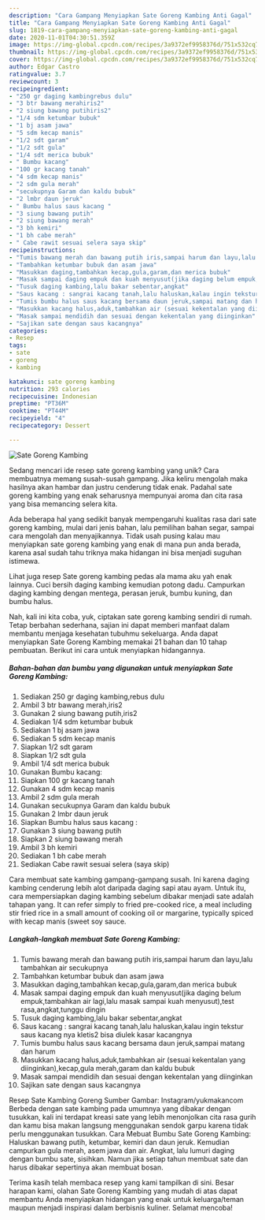 ```yaml
---
description: "Cara Gampang Menyiapkan Sate Goreng Kambing Anti Gagal"
title: "Cara Gampang Menyiapkan Sate Goreng Kambing Anti Gagal"
slug: 1819-cara-gampang-menyiapkan-sate-goreng-kambing-anti-gagal
date: 2020-11-01T04:30:51.359Z
image: https://img-global.cpcdn.com/recipes/3a9372ef9958376d/751x532cq70/sate-goreng-kambing-foto-resep-utama.jpg
thumbnail: https://img-global.cpcdn.com/recipes/3a9372ef9958376d/751x532cq70/sate-goreng-kambing-foto-resep-utama.jpg
cover: https://img-global.cpcdn.com/recipes/3a9372ef9958376d/751x532cq70/sate-goreng-kambing-foto-resep-utama.jpg
author: Edgar Castro
ratingvalue: 3.7
reviewcount: 3
recipeingredient:
- "250 gr daging kambingrebus dulu"
- "3 btr bawang merahiris2"
- "2 siung bawang putihiris2"
- "1/4 sdm ketumbar bubuk"
- "1 bj asam jawa"
- "5 sdm kecap manis"
- "1/2 sdt garam"
- "1/2 sdt gula"
- "1/4 sdt merica bubuk"
- " Bumbu kacang"
- "100 gr kacang tanah"
- "4 sdm kecap manis"
- "2 sdm gula merah"
- "secukupnya Garam dan kaldu bubuk"
- "2 lmbr daun jeruk"
- " Bumbu halus saus kacang "
- "3 siung bawang putih"
- "2 siung bawang merah"
- "3 bh kemiri"
- "1 bh cabe merah"
- " Cabe rawit sesuai selera saya skip"
recipeinstructions:
- "Tumis bawang merah dan bawang putih iris,sampai harum dan layu,lalu tambahkan air secukupnya"
- "Tambahkan ketumbar bubuk dan asam jawa"
- "Masukkan daging,tambahkan kecap,gula,garam,dan merica bubuk"
- "Masak sampai daging empuk dan kuah menyusut(jika daging belum empuk,tambahkan air lagi,lalu masak sampai kuah menyusut),test rasa,angkat,tunggu dingin"
- "Tusuk daging kambing,lalu bakar sebentar,angkat"
- "Saus kacang : sangrai kacang tanah,lalu haluskan,kalau ingin tekstur saus kacang nya kletis2 bisa diulek kasar kacangnya"
- "Tumis bumbu halus saus kacang bersama daun jeruk,sampai matang dan harum"
- "Masukkan kacang halus,aduk,tambahkan air (sesuai kekentalan yang diinginkan),kecap,gula merah,garam dan kaldu bubuk"
- "Masak sampai mendidih dan sesuai dengan kekentalan yang diinginkan"
- "Sajikan sate dengan saus kacangnya"
categories:
- Resep
tags:
- sate
- goreng
- kambing

katakunci: sate goreng kambing 
nutrition: 293 calories
recipecuisine: Indonesian
preptime: "PT36M"
cooktime: "PT44M"
recipeyield: "4"
recipecategory: Dessert

---
```



![Sate Goreng Kambing](https://img-global.cpcdn.com/recipes/3a9372ef9958376d/751x532cq70/sate-goreng-kambing-foto-resep-utama.jpg)

Sedang mencari ide resep sate goreng kambing yang unik? Cara membuatnya memang susah-susah gampang. Jika keliru mengolah maka hasilnya akan hambar dan justru cenderung tidak enak. Padahal sate goreng kambing yang enak seharusnya mempunyai aroma dan cita rasa yang bisa memancing selera kita.

Ada beberapa hal yang sedikit banyak mempengaruhi kualitas rasa dari sate goreng kambing, mulai dari jenis bahan, lalu pemilihan bahan segar, sampai cara mengolah dan menyajikannya. Tidak usah pusing kalau mau menyiapkan sate goreng kambing yang enak di mana pun anda berada, karena asal sudah tahu triknya maka hidangan ini bisa menjadi suguhan istimewa.

Lihat juga resep Sate goreng kambing pedas ala mama aku yah enak lainnya. Cuci bersih daging kambing kemudian potong dadu. Campurkan daging kambing dengan mentega, perasan jeruk, bumbu kuning, dan bumbu halus.


Nah, kali ini kita coba, yuk, ciptakan sate goreng kambing sendiri di rumah. Tetap berbahan sederhana, sajian ini dapat memberi manfaat dalam membantu menjaga kesehatan tubuhmu sekeluarga. Anda dapat menyiapkan Sate Goreng Kambing memakai 21 bahan dan 10 tahap pembuatan. Berikut ini cara untuk menyiapkan hidangannya.

<!--inarticleads1-->

##### Bahan-bahan dan bumbu yang digunakan untuk menyiapkan Sate Goreng Kambing:

1. Sediakan 250 gr daging kambing,rebus dulu
1. Ambil 3 btr bawang merah,iris2
1. Gunakan 2 siung bawang putih,iris2
1. Sediakan 1/4 sdm ketumbar bubuk
1. Sediakan 1 bj asam jawa
1. Sediakan 5 sdm kecap manis
1. Siapkan 1/2 sdt garam
1. Siapkan 1/2 sdt gula
1. Ambil 1/4 sdt merica bubuk
1. Gunakan  Bumbu kacang:
1. Siapkan 100 gr kacang tanah
1. Gunakan 4 sdm kecap manis
1. Ambil 2 sdm gula merah
1. Gunakan secukupnya Garam dan kaldu bubuk
1. Gunakan 2 lmbr daun jeruk
1. Siapkan  Bumbu halus saus kacang :
1. Gunakan 3 siung bawang putih
1. Siapkan 2 siung bawang merah
1. Ambil 3 bh kemiri
1. Sediakan 1 bh cabe merah
1. Sediakan  Cabe rawit sesuai selera (saya skip)


Cara membuat sate kambing gampang-gampang susah. Ini karena daging kambing cenderung lebih alot daripada daging sapi atau ayam. Untuk itu, cara mempersiapkan daging kambing sebelum dibakar menjadi sate adalah tahapan yang. It can refer simply to fried pre-cooked rice, a meal including stir fried rice in a small amount of cooking oil or margarine, typically spiced with kecap manis (sweet soy sauce. 

<!--inarticleads2-->

##### Langkah-langkah membuat Sate Goreng Kambing:

1. Tumis bawang merah dan bawang putih iris,sampai harum dan layu,lalu tambahkan air secukupnya
1. Tambahkan ketumbar bubuk dan asam jawa
1. Masukkan daging,tambahkan kecap,gula,garam,dan merica bubuk
1. Masak sampai daging empuk dan kuah menyusut(jika daging belum empuk,tambahkan air lagi,lalu masak sampai kuah menyusut),test rasa,angkat,tunggu dingin
1. Tusuk daging kambing,lalu bakar sebentar,angkat
1. Saus kacang : sangrai kacang tanah,lalu haluskan,kalau ingin tekstur saus kacang nya kletis2 bisa diulek kasar kacangnya
1. Tumis bumbu halus saus kacang bersama daun jeruk,sampai matang dan harum
1. Masukkan kacang halus,aduk,tambahkan air (sesuai kekentalan yang diinginkan),kecap,gula merah,garam dan kaldu bubuk
1. Masak sampai mendidih dan sesuai dengan kekentalan yang diinginkan
1. Sajikan sate dengan saus kacangnya


Resep Sate Kambing Goreng Sumber Gambar: Instagram/yukmakancom Berbeda dengan sate kambing pada umumnya yang dibakar dengan tusukkan, kali ini terdapat kreasi sate yang lebih menonjolkan cita rasa gurih dan kamu bisa makan langsung menggunakan sendok garpu karena tidak perlu menggunakan tusukkan. Cara Mebuat Bumbu Sate Goreng Kambing: Haluskan bawang putih, ketumbar, kemiri dan daun jeruk. Kemudian campurkan gula merah, asem jawa dan air. Angkat, lalu lumuri daging dengan bumbu sate, sisihkan. Namun jika setiap tahun membuat sate dan harus dibakar sepertinya akan membuat bosan. 

Terima kasih telah membaca resep yang kami tampilkan di sini. Besar harapan kami, olahan Sate Goreng Kambing yang mudah di atas dapat membantu Anda menyiapkan hidangan yang enak untuk keluarga/teman maupun menjadi inspirasi dalam berbisnis kuliner. Selamat mencoba!
